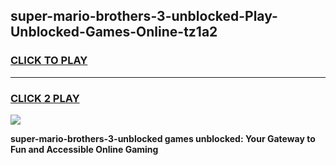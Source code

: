 
## super-mario-brothers-3-unblocked-Play-Unblocked-Games-Online-tz1a2
<h3>
<a href="https://premium76.site?title=super-mario-brothers-3-unblocked&ref=25A">CLICK TO PLAY</a></h3>
<hr>

<h3>
<a href="https://premium76.site?title=super-mario-brothers-3-unblocked&ref=25A">CLICK 2 PLAY</a>
  
</h3>

<a href="https://premium76.site?title=super-mario-brothers-3-unblocked&ref=25A"><img src="https://clearcache.store/games.png"></a>


**super-mario-brothers-3-unblocked games unblocked: Your Gateway to Fun and Accessible Online Gaming**
